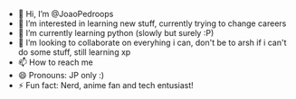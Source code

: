 - 👋 Hi, I’m @JoaoPedroops
- 👀 I’m interested in learning new stuff, currently trying to change careers
- 🌱 I’m currently learning python (slowly but surely :P) 
- 💞️ I’m looking to collaborate on everyhing i can, don't be to arsh if i can't do some stuff, still learning xp
- 📫 How to reach me 
- 😄 Pronouns: JP only :)
- ⚡ Fun fact: Nerd, anime fan and tech entusiast!

<!---
JoaoPedroops/JoaoPedroops is a ✨ special ✨ repository because its `README.md` (this file) appears on your GitHub profile.
You can click the Preview link to take a look at your changes.
--->
